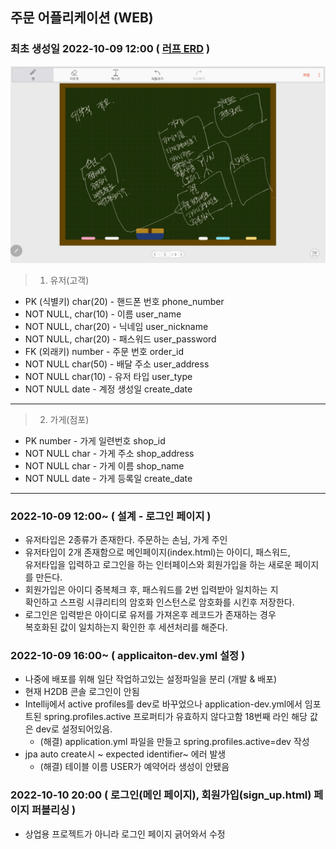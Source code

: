 ## 주문 어플리케이션 (WEB)

### 최초 생성일 2022-10-09 12:00 ( <u>러프 ERD</u> )

![ERD](./img/러프%20ERD.jpg)
> 1. 유저(고객)
- PK (식별키) char(20) - 핸드폰 번호 phone_number
- NOT NULL, char(10) - 이름 user_name
- NOT NULL, char(20) - 닉네임 user_nickname
- NOT NULL, char(20) - 패스워드 user_password
- FK (외래키) number - 주문 번호 order_id
- NOT NULL char(50) - 배달 주소 user_address
- NOT NULL char(10) - 유저 타입 user_type
- NOT NULL date - 계정 생성일 create_date

<hr>

> 2. 가게(점포)
- PK number - 가게 일련번호 shop_id
- NOT NULL char - 가게 주소 shop_address
- NOT NULL char - 가게 이름 shop_name
- NOT NULL date - 가게 등록일 create_date

<hr>

### 2022-10-09 12:00~ ( 설계 - 로그인 페이지 )
- 유저타입은 2종류가 존재한다. 주문하는 손님, 가게 주인
- 유저타입이 2개 존재함으로 메인페이지(index.html)는 아이디, 패스워드,  
  유저타입을 입력하고 로그인을 하는 인터페이스와 회원가입을 하는 새로운 페이지를 만든다.
- 회원가입은 아이디 중복체크 후, 패스워드를 2번 입력받아 일치하는 지  
  확인하고 스프링 시큐리티의 암호화 인스턴스로 암호화를 시킨후 저장한다.
- 로그인은 입력받은 아이디로 유저를 가져온후 레코드가 존재하는 경우  
  복호화된 값이 일치하는지 확인한 후 세션처리를 해준다.

### 2022-10-09 16:00~ ( applicaiton-dev.yml 설정 )
  - 나중에 배포를 위해 일단 작업하고있는 설정파일을 분리 (개발 & 배포)
  - 현재 H2DB 콘솔 로그인이 안됨
  - Intellij에서 active profiles를 dev로 바꾸었으나 application-dev.yml에서 임포트된 spring.profiles.active 프로퍼티가 유효하지 않다고함 18번째 라인
      해당 값은 dev로 설정되어있음.
    - (해결) application.yml 파일을 만들고 spring.profiles.active=dev 작성
  - jpa auto create시 ~ expected identifier~ 에러 발생
    - (해결) 테이블 이름 USER가 예약어라 생성이 안됐음

### 2022-10-10 20:00 ( 로그인(메인 페이지), 회원가입(sign_up.html) 페이지 퍼블리싱 )
- 상업용 프로젝트가 아니라 로그인 페이지 긁어와서 수정